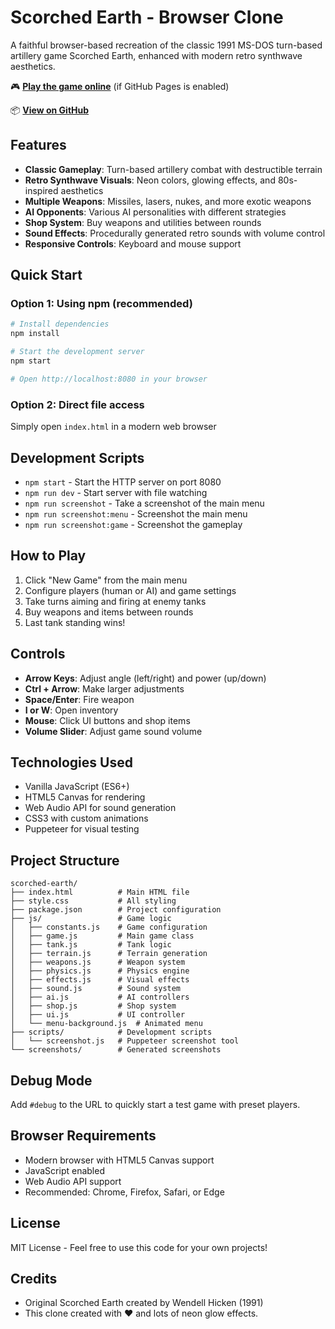 # Scorched Earth - Browser Clone

A faithful browser-based recreation of the classic 1991 MS-DOS turn-based artillery game Scorched Earth, enhanced with modern retro synthwave aesthetics.

🎮 **[Play the game online](https://joshdaws.github.io/scorched-earth-clone/)** (if GitHub Pages is enabled)

📦 **[View on GitHub](https://github.com/joshdaws/scorched-earth-clone)**

## Features

- **Classic Gameplay**: Turn-based artillery combat with destructible terrain
- **Retro Synthwave Visuals**: Neon colors, glowing effects, and 80s-inspired aesthetics
- **Multiple Weapons**: Missiles, lasers, nukes, and more exotic weapons
- **AI Opponents**: Various AI personalities with different strategies
- **Shop System**: Buy weapons and utilities between rounds
- **Sound Effects**: Procedurally generated retro sounds with volume control
- **Responsive Controls**: Keyboard and mouse support

## Quick Start

### Option 1: Using npm (recommended)
```bash
# Install dependencies
npm install

# Start the development server
npm start

# Open http://localhost:8080 in your browser
```

### Option 2: Direct file access
Simply open `index.html` in a modern web browser

## Development Scripts

- `npm start` - Start the HTTP server on port 8080
- `npm run dev` - Start server with file watching
- `npm run screenshot` - Take a screenshot of the main menu
- `npm run screenshot:menu` - Screenshot the main menu
- `npm run screenshot:game` - Screenshot the gameplay

## How to Play

1. Click "New Game" from the main menu
2. Configure players (human or AI) and game settings
3. Take turns aiming and firing at enemy tanks
4. Buy weapons and items between rounds
5. Last tank standing wins!

## Controls

- **Arrow Keys**: Adjust angle (left/right) and power (up/down)
- **Ctrl + Arrow**: Make larger adjustments
- **Space/Enter**: Fire weapon
- **I or W**: Open inventory
- **Mouse**: Click UI buttons and shop items
- **Volume Slider**: Adjust game sound volume

## Technologies Used

- Vanilla JavaScript (ES6+)
- HTML5 Canvas for rendering
- Web Audio API for sound generation
- CSS3 with custom animations
- Puppeteer for visual testing

## Project Structure

```
scorched-earth/
├── index.html          # Main HTML file
├── style.css           # All styling
├── package.json        # Project configuration
├── js/                 # Game logic
│   ├── constants.js    # Game configuration
│   ├── game.js         # Main game class
│   ├── tank.js         # Tank logic
│   ├── terrain.js      # Terrain generation
│   ├── weapons.js      # Weapon system
│   ├── physics.js      # Physics engine
│   ├── effects.js      # Visual effects
│   ├── sound.js        # Sound system
│   ├── ai.js           # AI controllers
│   ├── shop.js         # Shop system
│   ├── ui.js           # UI controller
│   └── menu-background.js  # Animated menu
├── scripts/            # Development scripts
│   └── screenshot.js   # Puppeteer screenshot tool
└── screenshots/        # Generated screenshots
```

## Debug Mode

Add `#debug` to the URL to quickly start a test game with preset players.

## Browser Requirements

- Modern browser with HTML5 Canvas support
- JavaScript enabled
- Web Audio API support
- Recommended: Chrome, Firefox, Safari, or Edge

## License

MIT License - Feel free to use this code for your own projects!

## Credits

- Original Scorched Earth created by Wendell Hicken (1991)
- This clone created with ❤️ and lots of neon glow effects.
